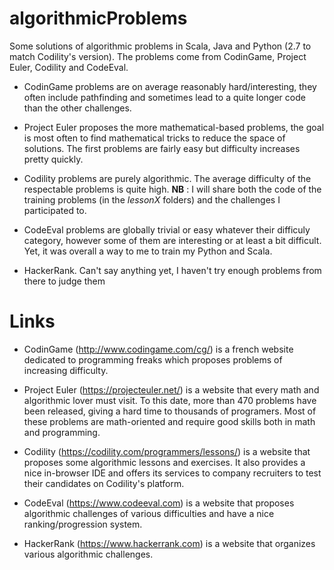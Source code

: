 algorithmicProblems
===================

Some solutions of algorithmic problems in Scala, Java and Python (2.7 to match Codility's version). The problems come from CodinGame, Project Euler, Codility and CodeEval.

- CodinGame problems are on average reasonably hard/interesting, they often include pathfinding and sometimes lead to a quite longer code than the other challenges.

- Project Euler proposes the more mathematical-based problems, the goal is most often to find mathematical tricks to reduce the space of solutions. The first problems are fairly easy but difficulty increases pretty quickly.

- Codility problems are purely algorithmic. The average difficulty of the respectable problems is quite high.
**NB** : I will share both the code of the training problems (in the *lessonX* folders) and the challenges I participated to. 

- CodeEval problems are globally trivial or easy whatever their difficuly category, however some of them are interesting or at least a bit difficult. Yet, it was overall a way to me to train my Python and Scala.

- HackerRank. Can't say anything yet, I haven't try enough problems from there to judge them 

Links 
===================
- CodinGame (http://www.codingame.com/cg/) is a french website dedicated to programming freaks which proposes problems of increasing difficulty.

- Project Euler (https://projecteuler.net/) is a website that every math and algorithmic lover must visit. To this date, more than 470 problems have been released, giving a hard time to thousands of programers. Most of these problems are math-oriented and require good skills both in math and programming.

- Codility (https://codility.com/programmers/lessons/) is a website that proposes some algorithmic lessons and exercises. It also provides a nice in-browser IDE and offers its services to company recruiters to test their candidates on Codility's platform.

- CodeEval (https://www.codeeval.com) is a website that proposes algorithmic challenges of various difficulties and have a nice ranking/progression system.

- HackerRank (https://www.hackerrank.com) is a website that organizes various algorithmic challenges.

